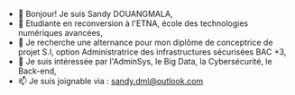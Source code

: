 - 👋 Bonjour! Je suis Sandy DOUANGMALA,
- 🌱 Etudiante en reconversion à l'ETNA, école des technologies numériques avancées,
- 💞️ Je recherche une alternance pour mon diplôme de conceptrice de projet S.I, option Administratrice des infrastructures sécurisées BAC +3,
- 👀 Je suis intéressée par l'AdminSys, le Big Data, la Cybersécurité, le Back-end,
- 📫 Je suis joignable via : sandy.dml@outlook.com
